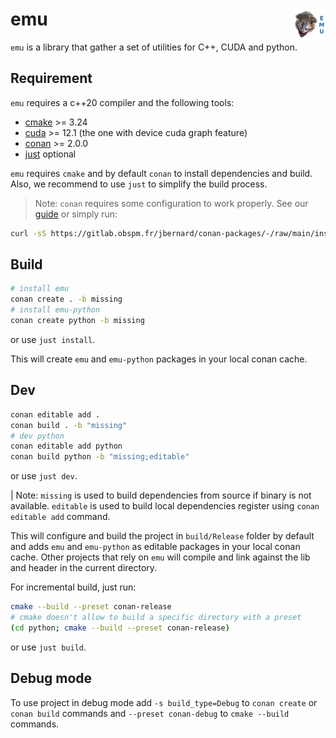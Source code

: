 # emu <img align="right" width="10%" src="image/emu.png">

`emu` is a library that gather a set of utilities for C++, CUDA and python.

## Requirement

`emu` requires a c++20 compiler and the following tools:

- [cmake](https://cmake.org/) >= 3.24
- [cuda](https://developer.nvidia.com/cuda-toolkit) >= 12.1 (the one with device cuda graph feature)
- [conan](https://conan.io/) >= 2.0.0
- [just](https://just.systems/) optional

`emu` requires `cmake` and by default `conan` to install dependencies and build.
Also, we recommend to use `just` to simplify the build process.

> Note: `conan` requires some configuration to work properly. See our [guide](https://gitlab.obspm.fr/jbernard/conan-packages) or simply run:

```bash
curl -sS https://gitlab.obspm.fr/jbernard/conan-packages/-/raw/main/install.sh | bash
```

## Build

```bash
# install emu
conan create . -b missing
# install emu-python
conan create python -b missing
```

or use `just install`.

This will create `emu` and `emu-python` packages in your local conan cache.

## Dev

```bash
conan editable add .
conan build . -b "missing"
# dev python
conan editable add python
conan build python -b "missing;editable"
```

or use `just dev`.

| Note: `missing` is used to build dependencies from source if binary is not available. `editable` is used to build local dependencies register using `conan editable add` command.

This will configure and build the project in `build/Release` folder by default and adds `emu` and `emu-python` as editable packages in your local conan cache. Other projects that rely on `emu` will compile and link against the lib and header in the current directory.

For incremental build, just run:

```bash
cmake --build --preset conan-release
# cmake doesn't allow to build a specific directory with a preset
(cd python; cmake --build --preset conan-release)
```

or use `just build`.

## Debug mode

To use project in debug mode add `-s build_type=Debug` to `conan create` or `conan build` commands and `--preset conan-debug` to `cmake --build` commands.
